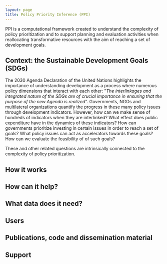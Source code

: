 ```yaml
---
layout: page
title: Policy Priority Inference (PPI)
---
```


PPI is a computational framework created to understand the complexity of policy prioritization and to support planning and evaluation activities when reallocating transformative resources with the aim of reaching a set of development goals.


## Context: the Sustainable Development Goals (SDGs)
The 2030 Agenda Declaration of the United Nations highlights the importance of understanding development as a process where numerous policy dimensions that interact with each other: "*The interlinkages and integrated nature of the SDGs are of crucial importance in ensuring that the purpose of the new Agenda is realized*".
Governments, NGOs and multilateral organizations quantify the progress in these many policy issues through development indicators.
However, how can we make sense of hundreds of indicators when they are interlinked? What effect does public expenditure have in the dynamics of these indicators?
How can governments prioritize investing in certain issues in order to reach a set of goals?
What policy issues can act as accelerators towards these goals?
How can we evaluate the feasibility of of such goals?

These and other related questions are intrinsically connected to the complexity of policy prioritization.



## How it works


## How can it help?


## What data does it need?


## Users


## Publications, code and dissemination material


## Support









